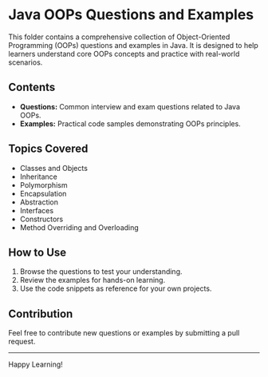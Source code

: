 # Java OOPs Questions and Examples

This folder contains a comprehensive collection of Object-Oriented Programming (OOPs) questions and examples in Java. It is designed to help learners understand core OOPs concepts and practice with real-world scenarios.

## Contents

- **Questions:** Common interview and exam questions related to Java OOPs.
- **Examples:** Practical code samples demonstrating OOPs principles.

## Topics Covered

- Classes and Objects
- Inheritance
- Polymorphism
- Encapsulation
- Abstraction
- Interfaces
- Constructors
- Method Overriding and Overloading

## How to Use

1. Browse the questions to test your understanding.
2. Review the examples for hands-on learning.
3. Use the code snippets as reference for your own projects.

## Contribution

Feel free to contribute new questions or examples by submitting a pull request.

---

Happy Learning!
